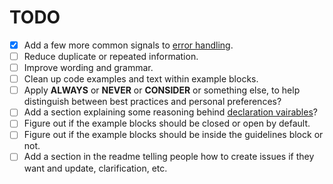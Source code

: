 # TODO

- [x] Add a few more common signals to [error handling](/content/error-handling/#common-signals-to-trap).
- [ ] Reduce duplicate or repeated information.
- [ ] Improve wording and grammar.
- [ ] Clean up code examples and text within example blocks.
- [ ] Apply **ALWAYS** or **NEVER** or **CONSIDER** or something else, to help distinguish between best practices and personal preferences?
- [ ] Add a section explaining some reasoning behind [declaration vairables](/content/style/#declaring-variables)?
- [ ] Figure out if the example blocks should be closed or open by default.
- [ ] Figure out if the example blocks should be inside the guidelines block or not.
- [ ] Add a section in the readme telling people how to create issues if they want and update, clarification, etc.
